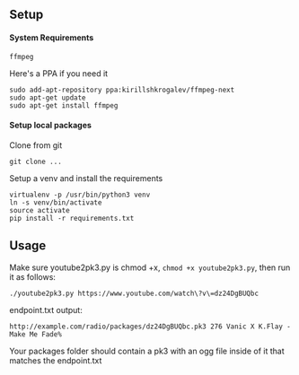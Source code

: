 ## Setup

#### System Requirements

```
ffmpeg
```

Here's a PPA if you need it

```
sudo add-apt-repository ppa:kirillshkrogalev/ffmpeg-next
sudo apt-get update
sudo apt-get install ffmpeg
```

#### Setup local packages

Clone from git

```
git clone ...
```

Setup a venv and install the requirements

```
virtualenv -p /usr/bin/python3 venv
ln -s venv/bin/activate
source activate
pip install -r requirements.txt
```

## Usage

Make sure youtube2pk3.py is chmod +x, `chmod +x youtube2pk3.py`, then run it as follows:


```
./youtube2pk3.py https://www.youtube.com/watch\?v\=dz24DgBUQbc
```

endpoint.txt output:


```
http://example.com/radio/packages/dz24DgBUQbc.pk3 276 Vanic X K.Flay - Make Me Fade%
```

Your packages folder should contain a pk3 with an ogg file inside of it that matches the endpoint.txt
